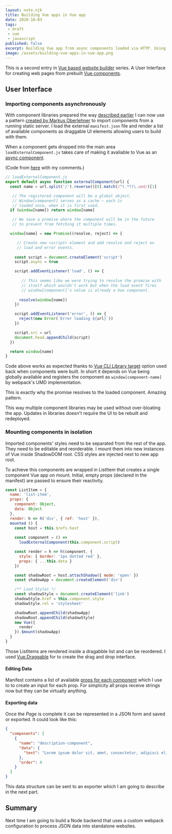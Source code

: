 ```yaml
---
layout: note.njk
title: Building Vue apps in Vue app
date: 2020-10-03
tags: 
 - draft
 - vue
 - javascript
published: false
excerpt: Building Vue app from async components loaded via HTTP. Using ShadowDOM to prevent styles to cross app boundaries.
image: /assets/building-vue-apps-in-vue-app.png
---
```


This is a second entry in [Vue based website builder](../vue-website-builder) series. A User Interface for creating web pages from prebuilt [Vue components](../building-vue-component-library).

## User Interface

### Importing components asynchronously

With component libraries prepared the way [described earlier](../building-vue-component-library) I can now use a pattern [created by Markus Oberlehner](https://markus.oberlehner.net/blog/distributed-vue-applications-loading-components-via-http/) to import components from a running static server. I load the external `manifest.json` file and render a list of available components as draggable UI elements allowing users to build with them.

When a component gets dropped into the main area `loadExternalComponent.js` takes care of making it avaliable to Vue as an [async component](https://vuejs.org/v2/guide/components-dynamic-async.html#Async-Components).

(Code from [here](https://markus.oberlehner.net/blog/distributed-vue-applications-loading-components-via-http/) with my comments.)

```js
// loadExternalComponent.js
export default async function externalComponent(url) {
  const name = url.split('/').reverse()[0].match(/^(.*?)\.umd/)[1]

   // The registered component will be a global object.
   // Window[component] serves as a cache — each is
   // loaded once, when it is first used. 
  if (window[name]) return window[name]

   // We save a promise where the component will be in the future
   // to prevent from fetching it multiple times.

  window[name] = new Promise((resolve, reject) => {

     // Create new <script> element and add resolve and reject on
     // load and error events.
  
    const script = document.createElement('script')
    script.async = true

    script.addEventListener('load', () => {
  
       // This seems like we were trying to resolve the promise with
       // itself which wouldn't work but when the load event fires
       // window[component]'s value is already a Vue component.
    
      resolve(window[name])
    })

    script.addEventListener('error', () => {
      reject(new Error(`Error loading ${url}`))
    })

    script.src = url
    document.head.appendChild(script)
  })

  return window[name]
}
```

Code above works as expected thanks to [Vue CLI Library target](https://cli.vuejs.org/guide/build-targets.html#library) option used back when components were built. In short it depends on Vue being globally available and registers the component as `window[component-name]` by webpack's UMD implementation.

This is exactly why the promise resolves to the loaded component. Amazing pattern.

This way multiple component libraries may be used without over-bloating the app. Updates in libraries doesn't require the UI to be rebuilt and redeployed.

### Mounting components in isolation

Imported components' styles need to be separated from the rest of the app. They need to be editable and reorderable. I mount them into new instances of Vue inside ShadowDOM root. CSS styles are injected next to new app root.

To achieve this components are wrapped in ListItem that creates a single component Vue app on mount. Initial, empty props (declared in the manifest) are passed to ensure their reactivity.

```js
const ListItem = {
  name: 'list-item',
  props: {
    component: Object,
    data: Object
  },
  render: h => h('div', { ref: 'host' }),
  mounted () {
    const host = this.$refs.host
    
    const component = () =>
      loadExternalComponent(this.component.script)

    const render = h => h(component, {
      style: { border: '1px dotted red' },
      props: { ...this.data }
    })

    const shadowRoot = host.attachShadow({ mode: 'open' })
    const shadowApp = document.createElement('div')

    /** Load Styles */
    const shadowStyle = document.createElement('link')
    shadowStyle.href = this.component.style
    shadowStyle.rel = 'stylesheet'

    shadowRoot.appendChild(shadowApp)
    shadowRoot.appendChild(shadowStyle)
    new Vue({
      render
    }).$mount(shadowApp)
  }
}
```

Those ListItems are rendered inside a dragabble list and can be reordered. I used [Vue.Draggable](https://github.com/SortableJS/Vue.Draggable) for to create the drag and drop interface.

#### Editing Data

Manifest contains a list of available [props for each component](../building-vue-component-library#standardization-and-metadata) which I use to to create an input for each prop. For simplicity all props receive strings now but they can be virtually anything.

#### Exporting data

Once the *Page* is complete it can be represented in a JSON form and saved or exported. It could look like this:

```json
{
  "components": [
    {
      "name": "description-component",
      "data": {
        "text": "Lorem ipsum dolor sit, amet, consectetur, adipisci elit"
      },
      "order": 0
    }
  ]
}
```
This data structure can be sent to an exporter which I am going to describe in the next part.

## Summary

Next time I am going to build a Node backend that uses a custom webpack configuration to process JSON data into standalone websites.
